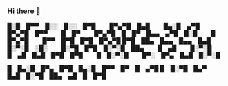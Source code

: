 ### Hi there 👋


█░█ █▀▀ █░░ █░░ █▀█   █▀▄▀█ █▄█   █▄░█ ▄▀█ █▀▄▀█ █▀▀   █ █▀   █▀▄▀█ █ █▀ █▄▄ ▄▀█ █░█   █ █▀▄▀█   █▀▀ █▀█ █▀█ █▀▄▀█
█▀█ ██▄ █▄▄ █▄▄ █▄█   █░▀░█ ░█░   █░▀█ █▀█ █░▀░█ ██▄   █ ▄█   █░▀░█ █ ▄█ █▄█ █▀█ █▀█   █ █░▀░█   █▀░ █▀▄ █▄█ █░▀░█

█ █▄░█ █▀▄ █▀█ █▄░█ █▀▀ █▀ █ ▄▀█
█ █░▀█ █▄▀ █▄█ █░▀█ ██▄ ▄█ █ █▀█

<!--
**misbagas/misbagas** is a ✨ _special_ ✨ repository because its `README.md` (this file) appears on your GitHub profile.

Here are some ideas to get you started:

- 🔭 I’m currently working on ...
- 🌱 I’m currently learning ...
- 👯 I’m looking to collaborate on ...
- 🤔 I’m looking for help with ...
- 💬 Ask me about ...
- 📫 How to reach me: ...
- 😄 Pronouns: ...
- ⚡ Fun fact: ...
-->
